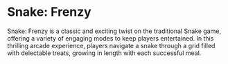 # Snake: Frenzy

Snake: Frenzy is a classic and exciting twist on the traditional Snake game, offering a variety of engaging modes to keep players entertained. In this thrilling arcade experience, players navigate a snake through a grid filled with delectable treats, growing in length with each successful meal.
